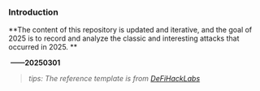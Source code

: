 

### Introduction

**The content of this repository is updated and iterative, and the goal of 2025 is to record and analyze the classic and interesting attacks that occurred in 2025. **

​                                                                          **——20250301**

> *tips: The reference template is from [DeFiHackLabs](https://github.com/SunWeb3Sec/DeFiHackLabs/blob/main/src/Poc-template.sol)*

